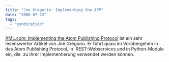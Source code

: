 ```yaml
---
title: "Joe Gregorio: Implementing the APP"
date: "2006-07-23"
tags: 
  - "syndication"
---
```


[XML.com: Implementing the Atom Publishing Protocol](http://www.xml.com/pub/a/2006/07/19/implementing-atom-publishing-protocol-python-wsgi.html?page=1) ist ein sehr lesenswerter Artikel von Joe Gregorio. Er führt quasi im Vorübergehen in das Atom Publishing Protocol, in  REST-Webservices und in Python-Module ein, die  zu ihrer Implementierung verwendet werden können.
